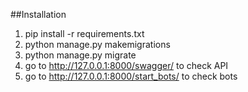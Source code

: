 ##Installation
1. pip install -r requirements.txt
2. python manage.py makemigrations
3. python manage.py migrate
4. go to http://127.0.0.1:8000/swagger/ to check API
5. go to http://127.0.0.1:8000/start_bots/ to check bots

